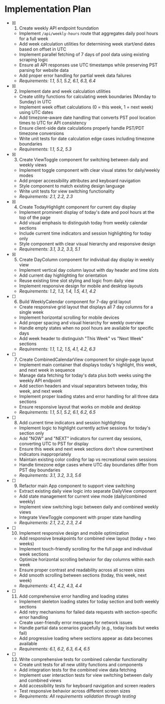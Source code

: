 # Implementation Plan

- [x] 1. Create weekly API endpoint foundation

  - Implement `/api/weekly-hours` route that aggregates daily pool hours for a full week
  - Add week calculation utilities for determining week start/end dates based on offset in UTC
  - Implement parallel fetching of 7 days of pool data using existing scraping logic
  - Ensure all API responses use UTC timestamps while preserving PST parsing for website data
  - Add proper error handling for partial week data failures
  - _Requirements: 1.1, 5.1, 5.2, 6.1, 6.3, 6.4_

- [x] 2. Implement date and week calculation utilities

  - Create utility functions for calculating week boundaries (Monday to Sunday) in UTC
  - Implement week offset calculations (0 = this week, 1 = next week) using UTC dates
  - Add timezone-aware date handling that converts PST pool location times to UTC for API consistency
  - Ensure client-side date calculations properly handle PST/PDT timezone conversions
  - Write unit tests for date calculation edge cases including timezone boundaries
  - _Requirements: 1.1, 5.2, 5.3_

- [x] 3. Create ViewToggle component for switching between daily and weekly views

  - Implement toggle component with clear visual states for daily/weekly modes
  - Add proper accessibility attributes and keyboard navigation
  - Style component to match existing design language
  - Write unit tests for view switching functionality
  - _Requirements: 2.1, 2.2, 2.3_

- [x] 4. Create TodayHighlight component for current day display

  - Implement prominent display of today's date and pool hours at the top of the page
  - Add visual emphasis to distinguish today from weekly calendar sections
  - Include current time indicators and session highlighting for today only
  - Style component with clear visual hierarchy and responsive design
  - _Requirements: 3.1, 3.2, 3.3, 5.1_

- [x] 5. Create DayColumn component for individual day display in weekly view

  - Implement vertical day column layout with day header and time slots
  - Add current day highlighting for orientation
  - Reuse existing time slot styling and logic from daily view
  - Implement responsive design for mobile and desktop layouts
  - _Requirements: 1.2, 1.3, 1.4, 1.5, 4.1, 4.2_

- [ ] 6. Build WeeklyCalendar component for 7-day grid layout

  - Create responsive grid layout that displays all 7 day columns for a single week
  - Implement horizontal scrolling for mobile devices
  - Add proper spacing and visual hierarchy for weekly overview
  - Handle empty states when no pool hours are available for specific days
  - Add week header to distinguish "This Week" vs "Next Week" sections
  - _Requirements: 1.1, 1.2, 1.5, 4.1, 4.2, 6.3_

- [ ] 7. Create CombinedCalendarView component for single-page layout

  - Implement main container that displays today's highlight, this week, and next week in sequence
  - Manage data fetching for today's data plus both weeks using the weekly API endpoint
  - Add section headers and visual separators between today, this week, and next week
  - Implement proper loading states and error handling for all three data sections
  - Ensure responsive layout that works on mobile and desktop
  - _Requirements: 1.1, 5.1, 5.2, 6.1, 6.2, 6.5_

- [ ] 8. Add current time indicators and session highlighting

  - Implement logic to highlight currently active sessions for today's section only
  - Add "NOW" and "NEXT" indicators for current day sessions, converting UTC to PST for display
  - Ensure this week and next week sections don't show current/next indicators inappropriately
  - Maintain existing color coding for lap vs recreational swim sessions
  - Handle timezone edge cases where UTC day boundaries differ from PST day boundaries
  - _Requirements: 3.1, 3.2, 3.3, 5.6_

- [ ] 9. Refactor main App component to support view switching

  - Extract existing daily view logic into separate DailyView component
  - Add state management for current view mode (daily/combined weekly)
  - Implement view switching logic between daily and combined weekly views
  - Integrate ViewToggle component with proper state handling
  - _Requirements: 2.1, 2.2, 2.3, 2.4_

- [ ] 10. Implement responsive design and mobile optimization

  - Add responsive breakpoints for combined view layout (today + two weeks)
  - Implement touch-friendly scrolling for the full page and individual week sections
  - Optimize horizontal scrolling behavior for day columns within each week
  - Ensure proper contrast and readability across all screen sizes
  - Add smooth scrolling between sections (today, this week, next week)
  - _Requirements: 4.1, 4.2, 4.3, 4.4_

- [ ] 11. Add comprehensive error handling and loading states

  - Implement skeleton loading states for today section and both weekly sections
  - Add retry mechanisms for failed data requests with section-specific error handling
  - Create user-friendly error messages for network issues
  - Handle partial data scenarios gracefully (e.g., today loads but weeks fail)
  - Add progressive loading where sections appear as data becomes available
  - _Requirements: 6.1, 6.2, 6.3, 6.4, 6.5_

- [ ] 12. Write comprehensive tests for combined calendar functionality
  - Create unit tests for all new utility functions and components
  - Add integration tests for the combined view data fetching
  - Implement user interaction tests for view switching between daily and combined views
  - Add accessibility tests for keyboard navigation and screen readers
  - Test responsive behavior across different screen sizes
  - _Requirements: All requirements validation through testing_
